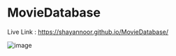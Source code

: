 # MovieDatabase

Live Link : https://shayannoor.github.io/MovieDatabase/

![image](https://github.com/shayannoor/imdb_clone/assets/140236303/3037af7f-3b9e-4254-bcbe-0ba51e28fc30)

